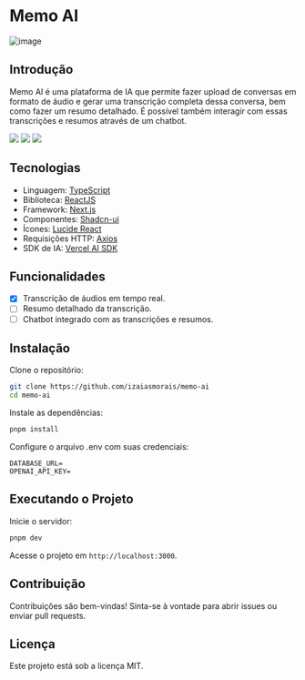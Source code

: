 # Memo AI

![image](https://github.com/user-attachments/assets/72b7429e-e661-439a-90a1-54f8d67976a1)

## Introdução

Memo AI é uma plataforma de IA que permite fazer upload de conversas em formato de áudio e gerar uma transcrição completa dessa conversa, bem como fazer um resumo detalhado. É possível também interagir com essas transcrições e resumos através de um chatbot.

<img src="https://img.shields.io/static/v1?label=STATUS&message=DEVELOPING&color=000000&style=for-the-badge"/> <img src="https://img.shields.io/static/v1?label=NODE&message=V20.18.1&color=000000&style=for-the-badge"/> <img src="https://img.shields.io/static/v1?label=LICENSE&message=MIT&color=000000&style=for-the-badge"/>

## Tecnologias

- Linguagem: [TypeScript](https://www.typescriptlang.org/)
- Biblioteca: [ReactJS](https://react.dev/)
- Framework: [Next.js](https://nextjs.org/)
- Componentes: [Shadcn-ui](https://ui.shadcn.com/)
- Ícones: [Lucide React](https://lucide.dev/)
- Requisições HTTP: [Axios](https://axios-http.com/ptbr/docs/intro)
- SDK de IA: [Vercel AI SDK](https://ai-sdk.dev/)

## Funcionalidades

- [x] Transcrição de áudios em tempo real.
- [ ] Resumo detalhado da transcrição.
- [ ] Chatbot integrado com as transcrições e resumos.

## Instalação

Clone o repositório:

```bash
git clone https://github.com/izaiasmorais/memo-ai
cd memo-ai
```

Instale as dependências:

```bash
pnpm install
```

Configure o arquivo .env com suas credenciais:

```env
DATABASE_URL=
OPENAI_API_KEY=
```

## Executando o Projeto

Inicie o servidor:

```bash
pnpm dev
```

Acesse o projeto em `http://localhost:3000`.

## Contribuição

Contribuições são bem-vindas! Sinta-se à vontade para abrir issues ou enviar pull requests.

## Licença

Este projeto está sob a licença MIT.
